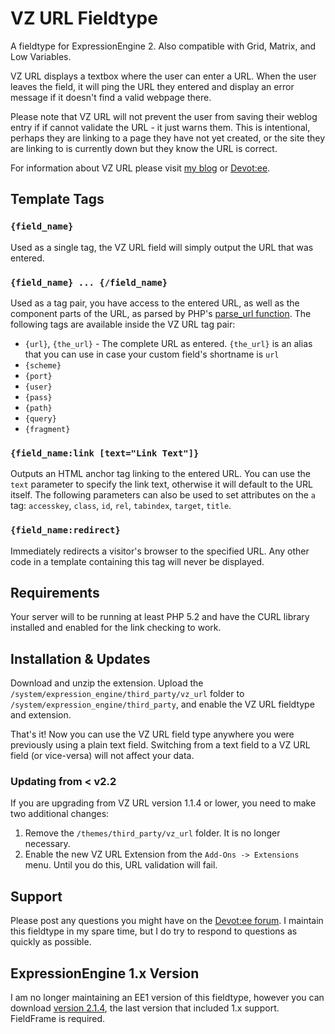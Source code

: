 VZ URL Fieldtype
================

A fieldtype for ExpressionEngine 2. Also compatible with Grid, Matrix, and Low Variables.

VZ URL displays a textbox where the user can enter a URL. When the user leaves the field, it will ping the URL they entered and display an error message if it doesn't find a valid webpage there.

Please note that VZ URL will not prevent the user from saving their weblog entry if if cannot validate the URL - it just warns them. This is intentional, perhaps they are linking to a page they have not yet created, or the site they are linking to is currently down but they know the URL is correct.

For information about VZ URL please visit [my blog](http://elivz.com/blog/single/vz_url_extension/) or [Devot:ee](http://devot-ee.com/add-ons/vz-url-extension).

Template Tags
-------------

### `{field_name}`

Used as a single tag, the VZ URL field will simply output the URL that was entered.

### `{field_name} ... {/field_name}`

Used as a tag pair, you have access to the entered URL, as well as the component parts of the URL, as parsed by PHP's [parse_url function](http://php.net/manual/en/function.parse-url.php). The following tags are available inside the VZ URL tag pair:

* `{url}`, `{the_url}` - The complete URL as entered. `{the_url}` is an alias that you can use in case your custom field's shortname is `url`
* `{scheme}`
* `{port}`
* `{user}`
* `{pass}`
* `{path}`
* `{query}`
* `{fragment}`

### `{field_name:link [text="Link Text"]}`

Outputs an HTML anchor tag linking to the entered URL. You can use the `text` parameter to specify the link text, otherwise it will default to the URL itself. The following parameters can also be used to set attributes on the `a` tag: `accesskey`, `class`, `id`, `rel`, `tabindex`, `target`, `title`.

### `{field_name:redirect}`

Immediately redirects a visitor's browser to the specified URL. Any other code in a template containing this tag will never be displayed.

Requirements
------------

Your server will to be running at least PHP 5.2 and have the CURL library installed and enabled for the link checking to work.

Installation & Updates
----------------------

Download and unzip the extension. Upload the `/system/expression_engine/third_party/vz_url` folder to `/system/expression_engine/third_party`, and enable the VZ URL fieldtype and extension.

That's it! Now you can use the VZ URL field type anywhere you were previously using a plain text field. Switching from a text field to a VZ URL field (or vice-versa) will not affect your data.

### Updating from < v2.2

If you are upgrading from VZ URL version 1.1.4 or lower, you need to make two additional changes:

1. Remove the `/themes/third_party/vz_url` folder. It is no longer necessary.
2. Enable the new VZ URL Extension from the `Add-Ons -> Extensions` menu. Until you do this, URL validation will fail.


Support
-------

Please post any questions you might have on the [Devot:ee forum](http://devot-ee.com/add-ons/support/vz-url-extension/viewforum/863). I maintain this fieldtype in my spare time, but I do try to respond to questions as quickly as possible.

ExpressionEngine 1.x Version
----------------------------

I am no longer maintaining an EE1 version of this fieldtype, however you can download [version 2.1.4](https://github.com/elivz/vz_url/zipball/v2.1.4), the last version that included 1.x support. FieldFrame is required.